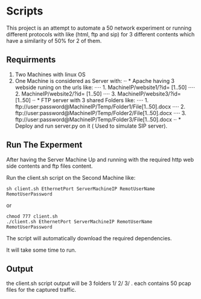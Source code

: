 # Scripts

This project is an attempt to automate a 50 network experiment or running different protocols with like (html, ftp and sip) for 3 different contents which have a similarity of 50% for 2 of them. 

## Requirments

1. Two Machines with linux OS
2. One Machine is considered as Server with:
⋅⋅ * Apache having 3 webside runing on the urls like:
⋅⋅⋅⋅ 1. MachineIP/website1/?id= [1..50]
⋅⋅⋅⋅ 2. MachineIP/website2/?id= [1..50]
⋅⋅⋅⋅ 3. MachineIP/website3/?id= [1..50]
⋅⋅ * FTP server with 3 shared Folders like:
⋅⋅⋅⋅ 1. ftp://user:password@MachineIP/Temp/Folder1/File[1..50].docx
⋅⋅⋅⋅ 2. ftp://user:password@MachineIP/Temp/Folder2/File[1..50].docx
⋅⋅⋅⋅ 3. ftp://user:password@MachineIP/Temp/Folder3/File[1..50].docx
⋅⋅ * Deploy and run server.py on it ( Used to simulate SIP server).

## Run The Experment

After having the Server Machine Up and running with the required http web side contents and ftp files content.

Run the client.sh script on the Second Machine like:

```
sh client.sh EthernetPort ServerMachineIP RemotUserName RemotUserPassword
```

or 

```
chmod 777 client.sh
./client.sh EthernetPort ServerMachineIP RemotUserName RemotUserPassword
```

The script will automatically download the required dependencies.

It will take some time to run. 

## Output

the client.sh script output will be 3 folders 1/ 2/ 3/ . each contains 50 pcap files for the captured traffic.
